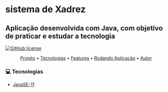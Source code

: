 # sistema de Xadrez

## Aplicação desenvolvida com Java, com objetivo de praticar e estudar a tecnologia

[![GitHub license](https://img.shields.io/https://github.com/VictorBortolotto/sistema-xadrez-java)](https://github.com/VictorBortolotto/sistema-xadrez-java/blob/master/LICENSE)

<p align="center">
 <a href="#Projeto">Projeto</a> •
 <a href="#Tecnologias">Tecnologias</a> •
 <a href="#Features">Features</a> • 
 <a href="#-rodando-o-front-end-aplicação">Rodando Aplicação</a> • 
 <a href="#Autores">Autor</a>
</p>

### :computer: Tecnologias

- [JavaSE-11](https://www.oracle.com/br/java/technologies/javase-jdk11-downloads.html)